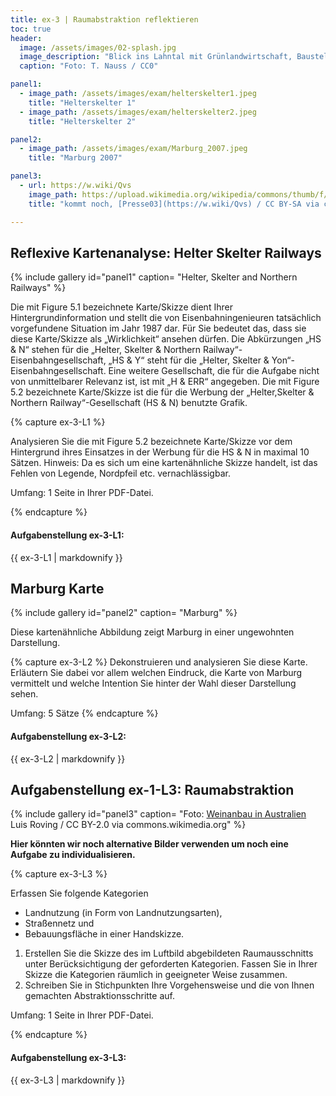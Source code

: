 ```yaml
---
title: ex-3 | Raumabstraktion reflektieren
toc: true
header:
  image: /assets/images/02-splash.jpg
  image_description: "Blick ins Lahntal mit Grünlandwirtschaft, Baustelle für Stromtrassen und Regenbogen."
  caption: "Foto: T. Nauss / CC0"

panel1:  
  - image_path: /assets/images/exam/helterskelter1.jpeg
    title: "Helterskelter 1"
  - image_path: /assets/images/exam/helterskelter2.jpeg
    title: "Helterskelter 2"

panel2:  
  - image_path: /assets/images/exam/Marburg_2007.jpeg
    title: "Marburg 2007"

panel3:  
  - url: https://w.wiki/Qvs
    image_path: https://upload.wikimedia.org/wikipedia/commons/thumb/f/f5/Barossa_Valley_South_Australia.jpg/1920px-Barossa_Valley_South_Australia.jpg
    title: "kommt noch, [Presse03](https://w.wiki/Qvs) / CC BY-SA via commons.wikimedia.org"

---
```

## Reflexive Kartenanalyse: Helter Skelter Railways

{% include gallery id="panel1"  caption= "Helter, Skelter and Northern Railways" %}

Die mit Figure 5.1 bezeichnete Karte/Skizze dient Ihrer Hintergrundinformation und stellt die von Eisenbahningenieuren tatsächlich vorgefundene Situation im Jahr 1987 dar. Für Sie bedeutet das, dass sie diese Karte/Skizze als „Wirklichkeit“ ansehen dürfen. Die Abkürzungen „HS & N“ stehen für die „Helter, Skelter & Northern Railway“-Eisenbahngesellschaft, „HS & Y“ steht für die „Helter, Skelter & Yon“-Eisenbahngesellschaft. Eine weitere Gesellschaft, die für die Aufgabe nicht von unmittelbarer Relevanz ist, ist mit „H & ERR“ angegeben.
Die mit Figure 5.2 bezeichnete Karte/Skizze ist die für die Werbung der „Helter,Skelter & Northern Railway“-Gesellschaft (HS & N) benutzte Grafik.

{% capture ex-3-L1 %}

Analysieren Sie die mit Figure 5.2 bezeichnete Karte/Skizze vor dem Hintergrund ihres Einsatzes in der Werbung für die HS & N in maximal 10 Sätzen.
Hinweis: Da es sich um eine kartenähnliche Skizze handelt, ist das Fehlen von Legende, Nordpfeil etc. vernachlässigbar.

Umfang: 1 Seite in Ihrer PDF-Datei.

{% endcapture %}
<div class="notice--success">
  <h4 class="no_toc">Aufgabenstellung ex-3-L1:</h4>
  {{ ex-3-L1 | markdownify }}
</div>


## Marburg Karte

{% include gallery id="panel2"  caption= "Marburg" %}

Diese kartenähnliche Abbildung zeigt Marburg in einer ungewohnten Darstellung.

{% capture ex-3-L2 %}
Dekonstruieren und analysieren Sie diese Karte. Erläutern Sie dabei vor allem welchen Eindruck, die Karte von Marburg vermittelt und welche Intention Sie hinter der Wahl dieser Darstellung sehen.

Umfang: 5 Sätze
{% endcapture %}
<div class="notice--success">
  <h4 class="no_toc">Aufgabenstellung ex-3-L2:</h4>
  {{ ex-3-L2 | markdownify }}
</div>


## Aufgabenstellung ex-1-L3: Raumabstraktion

{% include gallery id="panel3"  caption= "Foto: [Weinanbau in Australien](https://en.wikipedia.org/wiki/Rural_area#/media/File:Barossa_Valley_South_Australia.jpg) Luis Roving / CC BY-2.0 via commons.wikimedia.org" %}

**Hier könnten wir noch alternative Bilder verwenden um noch eine Aufgabe zu individualisieren.**

{% capture ex-3-L3 %}

Erfassen Sie folgende Kategorien
* Landnutzung (in Form von Landnutzungsarten),
* Straßennetz und
* Bebauungsfläche in einer Handskizze.

1. Erstellen Sie die Skizze des im Luftbild abgebildeten Raumausschnitts unter Berücksichtigung der geforderten Kategorien. Fassen Sie in Ihrer Skizze die Kategorien räumlich in geeigneter Weise zusammen.
1. Schreiben Sie in Stichpunkten Ihre Vorgehensweise und die von Ihnen gemachten Abstraktionsschritte auf.

Umfang: 1 Seite in Ihrer PDF-Datei.

{% endcapture %}

<div class="notice--success">
  <h4 class="no_toc">Aufgabenstellung ex-3-L3:</h4>
  {{ ex-3-L3 | markdownify }}
</div>
